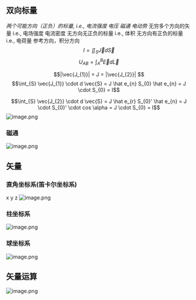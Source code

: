 ## 双向标量
*两个可能方向（正负）的标量, i.e., 电流强度 电压 磁通 电动势*
无穷多个方向的矢量 i.e., 电场强度 电流密度
无方向无正负的标量 i.e., 体积
无方向有正负的标量 i.e., 电荷量
参考方向，积分方向
$$I = \iint_{S} \vec{J} d \vec{S}$$
$$U_{AB} = \int_{A}^{B} \vec{E} d \vec{L}$$

$$|\vec{J_{1}}| = J =  |\vec{J_{2}}| $$
$$\int_{S} \vec{J_{1}} \cdot d \vec{S} = J \hat e_{n} S_{0} \hat e_{n} = J \cdot S_{0} = I$$

$$\int_{S} \vec{J_{2}} \cdot d \vec{S} = J \hat e_{r} S_{0}' \hat e_{n} = J \cdot S_{0}' \cdot cos \alpha =  J \cdot S_{0} = I$$
![image.png](https://upload-images.jianshu.io/upload_images/15234722-9866e93ed5a4a825.png?imageMogr2/auto-orient/strip%7CimageView2/2/w/1240)


### 磁通
![image.png](https://upload-images.jianshu.io/upload_images/15234722-7f4be81c3a64cbf0.png?imageMogr2/auto-orient/strip%7CimageView2/2/w/1240)

## 矢量
### 直角坐标系(笛卡尔坐标系)
x y z
![image.png](https://upload-images.jianshu.io/upload_images/15234722-8577972acad0170f.png?imageMogr2/auto-orient/strip%7CimageView2/2/w/1240)

### 柱坐标系
![image.png](https://upload-images.jianshu.io/upload_images/15234722-dae1e8179afbd960.png?imageMogr2/auto-orient/strip%7CimageView2/2/w/1240)

### 球坐标系
![image.png](https://upload-images.jianshu.io/upload_images/15234722-5dd8f87d8430249a.png?imageMogr2/auto-orient/strip%7CimageView2/2/w/1240)


## 矢量运算
![image.png](https://upload-images.jianshu.io/upload_images/15234722-83bb48b95989ab7a.png?imageMogr2/auto-orient/strip%7CimageView2/2/w/1240)
